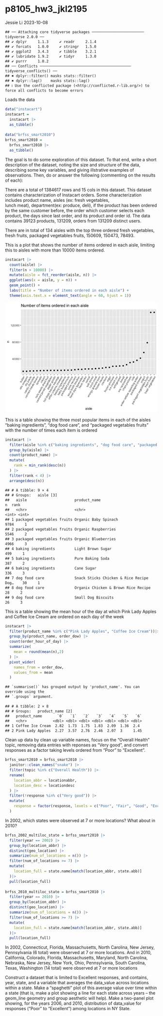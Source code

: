 p8105_hw3_jkl2195
================
Jessie Li
2023-10-08

    ## ── Attaching core tidyverse packages ──────────────────────── tidyverse 2.0.0 ──
    ## ✔ dplyr     1.1.3     ✔ readr     2.1.4
    ## ✔ forcats   1.0.0     ✔ stringr   1.5.0
    ## ✔ ggplot2   3.4.3     ✔ tibble    3.2.1
    ## ✔ lubridate 1.9.2     ✔ tidyr     1.3.0
    ## ✔ purrr     1.0.2     
    ## ── Conflicts ────────────────────────────────────────── tidyverse_conflicts() ──
    ## ✖ dplyr::filter() masks stats::filter()
    ## ✖ dplyr::lag()    masks stats::lag()
    ## ℹ Use the conflicted package (<http://conflicted.r-lib.org/>) to force all conflicts to become errors

Loads the data

``` r
data("instacart")
instacart = 
  instacart |> 
  as_tibble()

data("brfss_smart2010")
brfss_smart2010 =
  brfss_smart2010 |>
  as_tibble()
```

The goal is to do some exploration of this dataset. To that end, write a
short description of the dataset, noting the size and structure of the
data, describing some key variables, and giving illstrative examples of
observations. Then, do or answer the following (commenting on the
results of each):

There are a total of 1384617 rows and 15 cols in this dataset. This
dataset contains characterization of Instacart orders. Some
characterization includes product name, aisles (ex: fresh vegetables,  
lunch meat), department(ex: produce, deli), if the product has been
ordered by the same customer before, the order which customer selects
each product, the days since last order, and its product and order id.
The data contains 39123 products, 131209, orders from 131209 distinct
users.

There are in total of 134 aisles with the top three ordered fresh
vegetables, fresh fruits, packaged vegetables fruits, 150609, 150473,
78493.

This is a plot that shows the number of items ordered in each aisle,
limiting this to aisles with more than 10000 items ordered.

``` r
instacart |>
  count(aisle) |>
  filter(n > 10000) |>
  mutate(aisle = fct_reorder(aisle, n)) |>
  ggplot(aes(x = aisle, y = n)) +
  geom_point() + 
  labs(title = "Number of items ordered in each aisle") +
  theme(axis.text.x = element_text(angle = 60, hjust = 1))
```

![](p8105_hw3_jkl2195_files/figure-gfm/unnamed-chunk-3-1.png)<!-- -->

This is a table showing the three most popular items in each of the
aisles “baking ingredients”, “dog food care”, and “packaged vegetables
fruits” with the number of times each item is ordered

``` r
instacart |>
  filter(aisle %in% c("baking ingredients", "dog food care", "packaged vegetables fruits")) |>
  group_by(aisle) |>
  count(product_name) |>
  mutate(
    rank = min_rank(desc(n))
  ) |>
  filter(rank < 4) |>
  arrange(desc(n))
```

    ## # A tibble: 9 × 4
    ## # Groups:   aisle [3]
    ##   aisle                      product_name                                n  rank
    ##   <chr>                      <chr>                                   <int> <int>
    ## 1 packaged vegetables fruits Organic Baby Spinach                     9784     1
    ## 2 packaged vegetables fruits Organic Raspberries                      5546     2
    ## 3 packaged vegetables fruits Organic Blueberries                      4966     3
    ## 4 baking ingredients         Light Brown Sugar                         499     1
    ## 5 baking ingredients         Pure Baking Soda                          387     2
    ## 6 baking ingredients         Cane Sugar                                336     3
    ## 7 dog food care              Snack Sticks Chicken & Rice Recipe Dog…    30     1
    ## 8 dog food care              Organix Chicken & Brown Rice Recipe        28     2
    ## 9 dog food care              Small Dog Biscuits                         26     3

This is a table showing the mean hour of the day at which Pink Lady
Apples and Coffee Ice Cream are ordered on each day of the week

``` r
instacart |>
  filter(product_name %in% c("Pink Lady Apples", "Coffee Ice Cream"))|>
  group_by(product_name, order_dow) |>
  count(order_hour_of_day) |>
  summarize(
    mean = round(mean(n),2)
  ) |>
  pivot_wider(
    names_from = order_dow,
    values_from = mean
  )
```

    ## `summarise()` has grouped output by 'product_name'. You can override using the
    ## `.groups` argument.

    ## # A tibble: 2 × 8
    ## # Groups:   product_name [2]
    ##   product_name       `0`   `1`   `2`   `3`   `4`   `5`   `6`
    ##   <chr>            <dbl> <dbl> <dbl> <dbl> <dbl> <dbl> <dbl>
    ## 1 Coffee Ice Cream  2.82  1.73  1.75  1.83  2.09  1.36  2.4 
    ## 2 Pink Lady Apples  2.27  3.57  2.76  2.46  2.07  3     1.45

Clean up data by clean up variable names, focus on the “Overall Health”
topic, removing data entries with reponses as “Very good”, and convert
responses as a factor taking levels ordered from “Poor” to “Excellent”.

``` r
brfss_smart2010 = brfss_smart2010 |>
  janitor::clean_names("snake") |>
  filter(topic %in% c("Overall Health")) |>
  rename(
    location_abbr = locationabbr,
    location_desc = locationdesc
  ) |>
  filter(!response %in% c("Very good")) |>
  mutate(
    response = factor(response, levels = c("Poor", "Fair", "Good", "Excellent"))
  )
```

In 2002, which states were observed at 7 or more locations? What about
in 2010?

``` r
brfss_2002_multiloc_state = brfss_smart2010 |>
  filter(year == 2002) |>
  group_by(location_abbr) |>
  distinct(geo_location) |>
  summarize(num_of_locations = n()) |>
  filter(num_of_locations >= 7) |>
  mutate(
    location_full = state.name[match(location_abbr, state.abb)]
  )|>
  pull(location_full)

brfss_2010_multiloc_state = brfss_smart2010 |>
  filter(year == 2010) |>
  group_by(location_abbr) |>
  distinct(geo_location) |>
  summarize(num_of_locations = n()) |>
  filter(num_of_locations >= 7) |>
  mutate(
    location_full = state.name[match(location_abbr, state.abb)]
  )|>
  pull(location_full)
```

In 2002, Connecticut, Florida, Massachusetts, North Carolina, New
Jersey, Pennsylvania (6 total) were observed at 7 or more locations. And
in 2010, California, Colorado, Florida, Massachusetts, Maryland, North
Carolina, Nebraska, New Jersey, New York, Ohio, Pennsylvania, South
Carolina, Texas, Washington (14 total) were observed at 7 or more
locations

Construct a dataset that is limited to Excellent responses, and
contains, year, state, and a variable that averages the data_value
across locations within a state. Make a “spaghetti” plot of this average
value over time within a state (that is, make a plot showing a line for
each state across years – the geom_line geometry and group aesthetic
will help). Make a two-panel plot showing, for the years 2006, and 2010,
distribution of data_value for responses (“Poor” to “Excellent”) among
locations in NY State.
